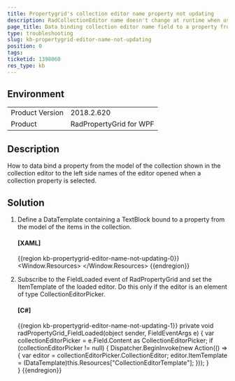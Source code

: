 ```yaml
---
title: Propertygrid's collection editor name property not updating
description: RadCollectionEditor name doesn't change at runtime when used in RadPropertyGrid.
page_title: Data binding collection editor name field to a property from view model
type: troubleshooting
slug: kb-propertygrid-editor-name-not-updating
position: 0
tags: 
ticketid: 1398060
res_type: kb
---
```


## Environment
<table>
	<tr>
		<td>Product Version</td>
		<td>2018.2.620</td>
	</tr>
	<tr>
		<td>Product</td>
		<td>RadPropertyGrid for WPF</td>
	</tr>
</table>

## Description

How to data bind a property from the model of the collection shown in the collection editor to the left side names of the editor opened when a collection property is selected.

## Solution

1. Define a DataTemplate containing a TextBlock bound to a property from the model of the items in the collection.

	#### __[XAML]__
	{{region kb-propertygrid-editor-name-not-updating-0}}
		<Window.Resources>
			<DataTemplate x:Key="CollectionEditorTemplate">
				<TextBlock Text="{Binding Name}" />
			</DataTemplate>
		</Window.Resources>
	{{endregion}}
	
2. Subscribe to the FieldLoaded event of RadPropertyGrid and set the ItemTemplate of the loaded editor. Do this only if the editor is an element of type CollectionEditorPicker.

	#### __[C#]__
	{{region kb-propertygrid-editor-name-not-updating-1}}
		private void radPropertyGrid_FieldLoaded(object sender, FieldEventArgs e)
		{
			var collectionEditorPicker = e.Field.Content as CollectionEditorPicker;
			if (collectionEditorPicker != null)
			{
				Dispatcher.BeginInvoke(new Action(() => {
					var editor = collectionEditorPicker.CollectionEditor;
					editor.ItemTemplate = (DataTemplate)this.Resources["CollectionEditorTemplate"];
				}));
			}           
		}
	{{endregion}}